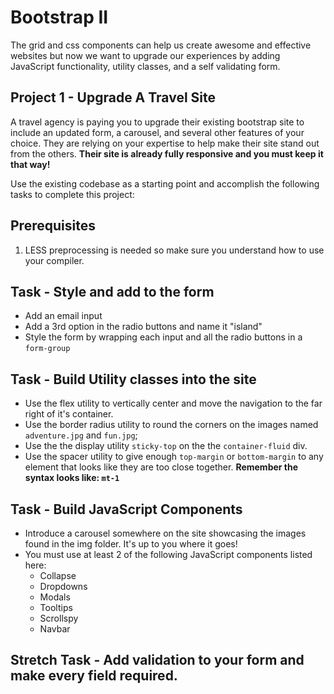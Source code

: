 # Bootstrap II

The grid and css components can help us create awesome and effective websites but now we want to upgrade our experiences by adding JavaScript functionality, utility classes, and a self validating form.  

## Project 1 - Upgrade A Travel Site
A travel agency is paying you to upgrade their existing bootstrap site to include an updated form, a carousel, and several other features of your choice.  They are relying on your expertise to help make their site stand out from the others.  **Their site is already fully responsive and you must keep it that way!**

Use the existing codebase as a starting point and accomplish the following tasks to complete this project:

## Prerequisites
1. LESS preprocessing is needed so make sure you understand how to use your compiler.

## Task - Style and add to the form
* Add an email input
* Add a 3rd option in the radio buttons and name it "island"
* Style the form by wrapping each input and all the radio buttons in a ```form-group```

## Task - Build Utility classes into the site
* Use the flex utility to vertically center and move the navigation to the far right of it's container.  
* Use the border radius utility to round the corners on the images named ```adventure.jpg``` and ```fun.jpg```;
* Use the the display utility ```sticky-top``` on the the ```container-fluid``` div.
* Use the spacer utility to give enough ```top-margin``` or ```bottom-margin``` to any element that looks like they are too close together. **Remember the syntax looks like: ```mt-1```** 

## Task - Build JavaScript Components

* Introduce a carousel somewhere on the site showcasing the images found in the img folder.  It's up to you where it goes!
* You must use at least 2 of the following JavaScript components listed here:
    - Collapse
    - Dropdowns
    - Modals
    - Tooltips
    - Scrollspy
    - Navbar

## Stretch Task - Add validation to your form and make every field required.
